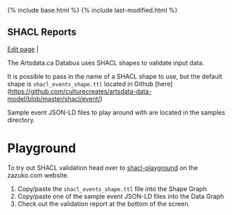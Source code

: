 {% include base.html %}
{% include last-modified.html %}

## SHACL Reports
[Edit page](https://github.com/culturecreates/artsdata-data-model/blob/master/{{page.path}}) | <span id="last-modified"></span>

The Artsdata.ca Databus uses SHACL shapes to validate input data.

It is possible to pass in the name of a SHACL shape to use, but the default shape is `shacl_events_shape.ttl` located in Github [here] (https://github.com/culturecreates/artsdata-data-model/blob/master/shacl/event/)

Sample event JSON-LD files to play around with are located in the samples directory.

Playground
===========

To try out SHACL validation head over to [shacl-playground](https://shacl-playground.zazuko.com) on the zazuko.com website. 
1. Copy/paste the `shacl_events_shape.ttl` file into the Shape Graph
2. Copy/paste one of the sample event JSON-LD files into the Data Graph  
3. Check out the validation report at the bottom of the screen.
